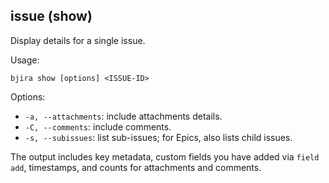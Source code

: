 ## issue (show)

Display details for a single issue.

Usage:

```
bjira show [options] <ISSUE-ID>
```

Options:
- `-a, --attachments`: include attachments details.
- `-C, --comments`: include comments.
- `-s, --subissues`: list sub-issues; for Epics, also lists child issues.

The output includes key metadata, custom fields you have added via `field add`, timestamps, and counts for attachments and comments.

